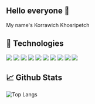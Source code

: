 ## Hello everyone 👋
My name's Korrawich Khosripetch

## :wrench: Technologies

![](https://img.shields.io/badge/OS-macOS-informational?style=flat&logo=apple&logoColor=white&color=2bbc8a)<!-- apple -->
![](https://img.shields.io/badge/Editor-VS_Code-informational?style=flat&logo=visual-studio-code&logoColor=white&color=2bbc8a)<!-- vscode -->
![](https://img.shields.io/badge/Code-JavaScript-informational?style=flat&logo=javascript&logoColor=white&color=2bbc8a)<!-- javascript -->
![](https://img.shields.io/badge/Code-React-informational?style=flat&logo=react&logoColor=white&color=2bbc8a)<!-- react -->
![](https://img.shields.io/badge/Code-React_Native-informational?style=flat&logo=react&logoColor=white&color=2bbc8a)<!-- reactnative-->
![](https://img.shields.io/badge/Code-Python-informational?style=flat&logo=python&logoColor=white&color=2bbc8a)<!-- python -->
![](https://img.shields.io/badge/Tools-Firebase-informational?style=flat&logo=firebase&logoColor=white&color=2bbc8a)<!-- firebase -->
![](https://img.shields.io/badge/Tools-MongoDB-informational?style=flat&logo=mongodb&logoColor=white&color=2bbc8a)<!-- mongodb -->
![](https://img.shields.io/badge/Code-Java-informational?style=flat&logo=java&logoColor=white&color=2bbc8a)<!-- java -->
![](https://img.shields.io/badge/Tools-Mapbox-informational?style=flat&logo=mapbox&logoColor=white&color=2bbc8a)<!-- mapbox -->

## :chart_with_upwards_trend:	Github Stats

![Top Langs](https://github-readme-stats.vercel.app/api/top-langs/?username=knwch&layout=compact&hide=html,css)

<!--
**knwch/knwch** is a ✨ _special_ ✨ repository because its `README.md` (this file) appears on your GitHub profile.

Here are some ideas to get you started:

- 🔭 I’m currently working on ...
- 🌱 I’m currently learning ...
- 👯 I’m looking to collaborate on ...
- 🤔 I’m looking for help with ...
- 💬 Ask me about ...
- 📫 How to reach me: ...
- 😄 Pronouns: ...
- ⚡ Fun fact: ...
-->
